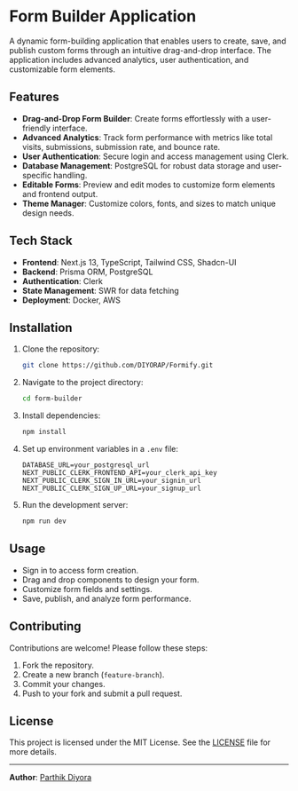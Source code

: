 # Form Builder Application

A dynamic form-building application that enables users to create, save, and publish custom forms through an intuitive drag-and-drop interface. The application includes advanced analytics, user authentication, and customizable form elements.

## Features

- **Drag-and-Drop Form Builder**: Create forms effortlessly with a user-friendly interface.
- **Advanced Analytics**: Track form performance with metrics like total visits, submissions, submission rate, and bounce rate.
- **User Authentication**: Secure login and access management using Clerk.
- **Database Management**: PostgreSQL for robust data storage and user-specific handling.
- **Editable Forms**: Preview and edit modes to customize form elements and frontend output.
- **Theme Manager**: Customize colors, fonts, and sizes to match unique design needs.

## Tech Stack

- **Frontend**: Next.js 13, TypeScript, Tailwind CSS, Shadcn-UI
- **Backend**: Prisma ORM, PostgreSQL
- **Authentication**: Clerk
- **State Management**: SWR for data fetching
- **Deployment**: Docker, AWS

## Installation

1. Clone the repository:
   ```bash
   git clone https://github.com/DIYORAP/Formify.git
   ```
2. Navigate to the project directory:
   ```bash
   cd form-builder
   ```
3. Install dependencies:
   ```bash
   npm install
   ```
4. Set up environment variables in a `.env` file:
   ```env
   DATABASE_URL=your_postgresql_url
   NEXT_PUBLIC_CLERK_FRONTEND_API=your_clerk_api_key
   NEXT_PUBLIC_CLERK_SIGN_IN_URL=your_signin_url
   NEXT_PUBLIC_CLERK_SIGN_UP_URL=your_signup_url
   ```
5. Run the development server:
   ```bash
   npm run dev
   ```

## Usage

- Sign in to access form creation.
- Drag and drop components to design your form.
- Customize form fields and settings.
- Save, publish, and analyze form performance.

## Contributing

Contributions are welcome! Please follow these steps:
1. Fork the repository.
2. Create a new branch (`feature-branch`).
3. Commit your changes.
4. Push to your fork and submit a pull request.

## License

This project is licensed under the MIT License. See the [LICENSE](LICENSE) file for more details.

---

**Author**: [Parthik Diyora](https://linkedin.com/in/parthikdiyora10)
